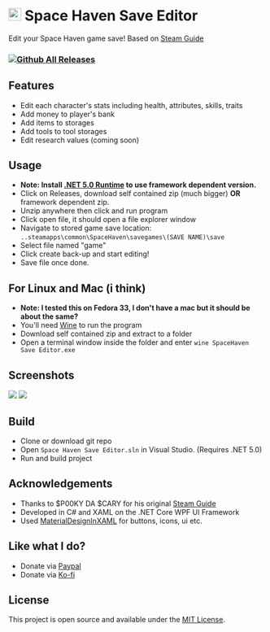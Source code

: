 # <img src="https://github.com/nuttycream/SH-Save-Editor/blob/master/SpaceHaven%20Save%20Editor/Resources/icon.ico" width="25" height="25"/> Space Haven Save Editor

Edit your Space Haven game save! Based on [Steam Guide](https://steamcommunity.com/sharedfiles/filedetails/?id=2120100221)

### [![Github All Releases](https://img.shields.io/github/downloads/nuttyCream/SH-Save-Editor/total)]()
## Features
- Edit each character's stats including health, attributes, skills, traits
- Add money to player's bank
- Add items to storages
- Add tools to tool storages
- Edit research values (coming soon)

## Usage
- **Note: Install [.NET 5.0 Runtime](https://dotnet.microsoft.com/download/dotnet/5.0/runtime) to use framework dependent version.**
- Click on Releases, download self contained zip (much bigger) __OR__ framework dependent zip. 
- Unzip anywhere then click and run program
- Click open file, it should open a file explorer window
- Navigate to stored game save location:
`..steamapps\common\SpaceHaven\savegames\(SAVE NAME)\save`
- Select file named "game"
- Click create back-up and start editing!
- Save file once done.

## For Linux and Mac (i think)
- **Note: I tested this on Fedora 33, I don't have a mac but it should be about the same?**
- You'll need [Wine](https://wiki.winehq.org/Download) to run the program
- Download self contained zip and extract to a folder
- Open a terminal window inside the folder and enter `wine SpaceHaven Save Editor.exe`

## Screenshots
<img src="https://github.com/nuttycream/SH-Save-Editor/blob/master/Screenies/File%20Menu.png"/>
<img src="https://github.com/nuttycream/SH-Save-Editor/blob/master/Screenies/Character%20Menu.png"/>

## Build
- Clone or download git repo
- Open `Space Haven Save Editor.sln` in Visual Studio. (Requires .NET 5.0)
- Run and build project

## Acknowledgements
- Thanks to $P00KY DA $CARY for his original [Steam Guide](https://steamcommunity.com/sharedfiles/filedetails/?id=2120100221)
- Developed in C# and XAML on the .NET Core WPF UI Framework
- Used [MaterialDesignInXAML](https://github.com/MaterialDesignInXAML/MaterialDesignInXamlToolkit) for buttons, icons, ui etc.

## Like what I do?
- Donate via [Paypal](https://www.paypal.com/donate?business=LUMQ96R38FW4C&no_recurring=0&currency_code=USD)
- Donate via [Ko-fi](https://ko-fi.com/nuttycream)

## License
This project is open source and available under the [MIT License](LICENSE). 
